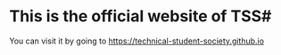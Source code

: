 # This is the official website of TSS#

You can visit it by going to 
https://technical-student-society.github.io

